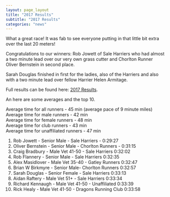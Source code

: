```yaml
---
layout: page_layout
title: "2017 Results"
subtitle: "2017 Results"
categories: "news"
---
```


What a great race! It was fab to see everyone putting in that little bit extra over the last 20 meters!

Congratulations to our winners: Rob Jowett of Sale Harriers who had almost a two minute lead over our very own grass cutter and Chorlton Runner Oliver Bernstein in second place.&nbsp;

Sarah Douglas finished in first for the ladies, also of the Harriers and also with a two minute lead over fellow Harrier Helen Armitage.

Full results can be found here:&nbsp;[2017 Results](https://docs.google.com/spreadsheets/d/1--PonmWqkXS9_ViLjKRDHWappwZ4ABYcXCRcvvqE4ug/pub?gid=996950708&amp;single=true&amp;output=pdf).

An here are some averages and the top 10.

Average time for all runners - 45 min (average pace of 9 minute miles)<br>Average time for male runners - 42 min<br>Average time for female runners - 48 min<br>Average time for club runners - 43 min<br>Average time for unaffiliated runners - 47 min

1. Rob Jowett - Senior Male - Sale Harriers - 0:29:27
2. Oliver Bernstein - Senior Male - Chorlton Runners - 0:31:15
3. Craig Bradbury - Male Vet 41-50 - Sale Harriers 0:32:02
4. Rob Flannery - Senior Male - Sale Harriers 0:32:35
5. Alex Masidlover - Male Vet 35-40 - Gatley Runners 0:32:47
6. Brian W Birkmyre - Senior Male- Chorlton Runners 0:32:57
7. Sarah Douglas - Senior Female - Sale Harriers 0:33:13
8. Aidan Raftery - Male Vet 51+ - Sale Harriers 0:33:34
9. Richard Kennaugh - Male Vet 41-50 - Unaffiliated 0:33:39
10. Rick Healy - Male Vet 41-50 - Dragons Running Club 0:33:58